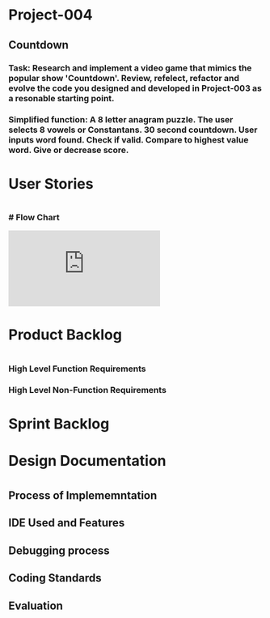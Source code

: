 # Project-004
## Countdown
### Task: Research and implement a video game that mimics the popular show 'Countdown'. Review, refelect, refactor and evolve the code you designed and developed in Project-003 as a resonable starting point. 
### Simplified function: A 8 letter anagram puzzle. The user selects 8 vowels or Constantans. 30 second countdown. User inputs word found. Check if valid. Compare to highest value word. Give or decrease score.


<h1> User Stories <h1>
    
<h3>  <h3>
# Flow Chart 

![FlowChart](https://github.com/Oliver-Slape/Project-002/blob/master/Flowchart.p)
<h1> Product Backlog <h1>
    
<h3> High Level Function Requirements <h3>
        
<h4>  <h4>
    
<h3> High Level Non-Function Requirements <h3>
        
<h4> <h4>
<h1> Sprint Backlog <h1>
    
<h3>  <h3>
    

<h1> Design Documentation <h1>
  
<h2> Process of Implememntation <h2>
    
<h3> <h3>
  
<h2> IDE Used and Features <h2>
    
<h3> <h3>
  
<h2> Debugging process <h2>
    
<h3> <h3>
  
<h2> Coding Standards <h2>
    
<h3> <h3>
  
<h2> Evaluation <h2>
    
<h3> <h3>
